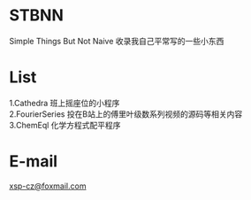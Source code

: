 # STBNN
Simple Things But Not Naive
收录我自己平常写的一些小东西

# List
1.Cathedra 班上摇座位的小程序 </br>
2.FourierSeries 投在B站上的傅里叶级数系列视频的源码等相关内容 </br>
3.ChemEql 化学方程式配平程序 </br>

# E-mail
xsp-cz@foxmail.com
